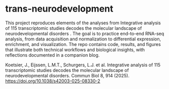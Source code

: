 # trans-neurodevelopment

This project reproduces elements of the analyses from Integrative analysis of 115 transcriptomic studies decodes the molecular landscape of neurodevelopmental disorders . The goal is to practice end-to-end RNA-seq analysis, from data acquisition and normalization to differential expression, enrichment, and visualization. The repo contains code, results, and figures that illustrate both technical workflows and biological insights, with reflections documented in a companion blog.

Koetsier, J., Eijssen, L.M.T., Schurgers, L.J. et al. Integrative analysis of 115 transcriptomic studies decodes the molecular landscape of neurodevelopmental disorders. Commun Biol 8, 914 (2025). https://doi.org/10.1038/s42003-025-08330-2
